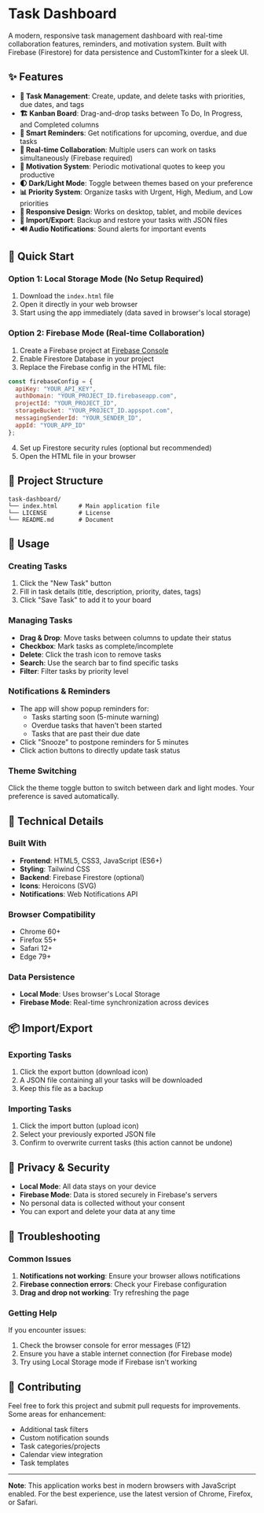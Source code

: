 # Task Dashboard

A modern, responsive task management dashboard with real-time collaboration features, reminders, and motivation system. Built with Firebase (Firestore) for data persistence and CustomTkinter for a sleek UI.

## ✨ Features

- **📝 Task Management**: Create, update, and delete tasks with priorities, due dates, and tags
- **🏗️ Kanban Board**: Drag-and-drop tasks between To Do, In Progress, and Completed columns
- **🔔 Smart Reminders**: Get notifications for upcoming, overdue, and due tasks
- **💬 Real-time Collaboration**: Multiple users can work on tasks simultaneously (Firebase required)
- **🎯 Motivation System**: Periodic motivational quotes to keep you productive
- **🌓 Dark/Light Mode**: Toggle between themes based on your preference
- **📊 Priority System**: Organize tasks with Urgent, High, Medium, and Low priorities
- **📱 Responsive Design**: Works on desktop, tablet, and mobile devices
- **💾 Import/Export**: Backup and restore your tasks with JSON files
- **🔊 Audio Notifications**: Sound alerts for important events

## 🚀 Quick Start

### Option 1: Local Storage Mode (No Setup Required)
1. Download the `index.html` file
2. Open it directly in your web browser
3. Start using the app immediately (data saved in browser's local storage)

### Option 2: Firebase Mode (Real-time Collaboration)
1. Create a Firebase project at [Firebase Console](https://console.firebase.google.com/)
2. Enable Firestore Database in your project
3. Replace the Firebase config in the HTML file:
```javascript
const firebaseConfig = {
  apiKey: "YOUR_API_KEY",
  authDomain: "YOUR_PROJECT_ID.firebaseapp.com",
  projectId: "YOUR_PROJECT_ID",
  storageBucket: "YOUR_PROJECT_ID.appspot.com",
  messagingSenderId: "YOUR_SENDER_ID",
  appId: "YOUR_APP_ID"
};
```
4. Set up Firestore security rules (optional but recommended)
5. Open the HTML file in your browser

## 📁 Project Structure

```
task-dashboard/
└── index.html      # Main application file
└── LICENSE         # License
└── README.md       # Document
```

## 🎯 Usage

### Creating Tasks
1. Click the "New Task" button
2. Fill in task details (title, description, priority, dates, tags)
3. Click "Save Task" to add it to your board

### Managing Tasks
- **Drag & Drop**: Move tasks between columns to update their status
- **Checkbox**: Mark tasks as complete/incomplete
- **Delete**: Click the trash icon to remove tasks
- **Search**: Use the search bar to find specific tasks
- **Filter**: Filter tasks by priority level

### Notifications & Reminders
- The app will show popup reminders for:
  - Tasks starting soon (5-minute warning)
  - Overdue tasks that haven't been started
  - Tasks that are past their due date
- Click "Snooze" to postpone reminders for 5 minutes
- Click action buttons to directly update task status

### Theme Switching
Click the theme toggle button to switch between dark and light modes. Your preference is saved automatically.

## 🔧 Technical Details

### Built With
- **Frontend**: HTML5, CSS3, JavaScript (ES6+)
- **Styling**: Tailwind CSS
- **Backend**: Firebase Firestore (optional)
- **Icons**: Heroicons (SVG)
- **Notifications**: Web Notifications API

### Browser Compatibility
- Chrome 60+
- Firefox 55+
- Safari 12+
- Edge 79+

### Data Persistence
- **Local Mode**: Uses browser's Local Storage
- **Firebase Mode**: Real-time synchronization across devices

## 📦 Import/Export

### Exporting Tasks
1. Click the export button (download icon)
2. A JSON file containing all your tasks will be downloaded
3. Keep this file as a backup

### Importing Tasks
1. Click the import button (upload icon)
2. Select your previously exported JSON file
3. Confirm to overwrite current tasks (this action cannot be undone)

## 🔐 Privacy & Security

- **Local Mode**: All data stays on your device
- **Firebase Mode**: Data is stored securely in Firebase's servers
- No personal data is collected without your consent
- You can export and delete your data at any time

## 🐛 Troubleshooting

### Common Issues
1. **Notifications not working**: Ensure your browser allows notifications
2. **Firebase connection errors**: Check your Firebase configuration
3. **Drag and drop not working**: Try refreshing the page

### Getting Help
If you encounter issues:
1. Check the browser console for error messages (F12)
2. Ensure you have a stable internet connection (for Firebase mode)
3. Try using Local Storage mode if Firebase isn't working

## 🤝 Contributing

Feel free to fork this project and submit pull requests for improvements. Some areas for enhancement:
- Additional task filters
- Custom notification sounds
- Task categories/projects
- Calendar view integration
- Task templates

---

**Note**: This application works best in modern browsers with JavaScript enabled. For the best experience, use the latest version of Chrome, Firefox, or Safari.
